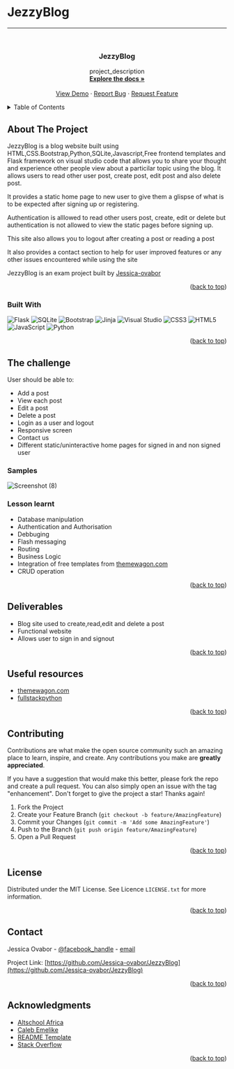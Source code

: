 # JezzyBlog
 ---



<!-- PROJECT LOGO -->
<br />
<div align="center">
  <a href="https://github.com/Jessica-ovabor/JezzyBlog">

  </a>

<h3 align="center">JezzyBlog</h3>

  <p align="center">
         project_description
    <br />
    <a href="https://github.com/Jessica-ovabor/JezzyBlog"><strong>Explore the docs »</strong></a>
    <br />
    <br />
    <a href="https://github.com/Jessica-ovabor/JezzyBlog">View Demo</a>
    ·
    <a href="https://github.com/Jessica-ovabor/JezzyBlog/issues">Report Bug</a>
    ·
    <a href="https://github.com/Jessica-ovabor/JezzyBlog/issues">Request Feature</a>
  </p>
</div>



<!-- TABLE OF CONTENTS -->
<details>
  <summary>Table of Contents</summary>
  <ol>
    <li>
      <a href="#about-the-project">About The Project</a>
      <ul>
        <li><a href="#built-with">Built With</a></li>
       </ul>
    </li>
    <li>
      <a href="#milestone">Milestone</a>
      <ul>
        <li><a href="#the-challenge">The challenge</a></li>
        <li><a href="#samples">Samples</a></li>
      </ul>
    </li>
    <li><a href="#lesson-learnt">Lesson learnt</a></li>
    <li><a href="#deliverables">Deliverables</a></li>
    <li><a href="#useful-resources">Useful resources</a></li>
    <li><a href="#contributing">Contributing</a></li>
    <li><a href="#license">License</a></li>
    <li><a href="#contact">Contact</a></li>
    <li><a href="#acknowledgments">Acknowledgments</a></li>
  </ol>
</details>



<!-- ABOUT THE PROJECT -->
## About The Project

JezzyBlog is a blog website built using HTML,CSS.Bootstrap,Python,SQLite,Javascript,Free frontend templates and Flask framework on visual studio code that allows you to share your thought and experience other people view about a particilar topic using the blog. It allows users to read other user post, create post, edit post and also delete post.

It provides a static home page to new user to give them a glispse of what is to be expected after signing up or registering.

Authentication is alllowed to read other users post, create, edit or delete but authentication is not allowed to view the static pages before signing up.

This site also allows you to logout after creating a post or reading a post 

It also provides a contact section to help for user improved features or any other issues encountered while using the site

JezzyBlog is an exam project built by [Jessica-ovabor](github.com/Jessica-ovabor)



<p align="right">(<a href="#readme-top">back to top</a>)</p>



### Built With
 ![Flask](https://img.shields.io/badge/flask-%23000.svg?style=for-the-badge&logo=flask&logoColor=white)
 ![SQLite](https://img.shields.io/badge/sqlite-%2307405e.svg?style=for-the-badge&logo=sqlite&logoColor=white)
![Bootstrap](https://img.shields.io/badge/bootstrap-%23563D7C.svg?style=for-the-badge&logo=bootstrap&logoColor=white)
 ![Jinja](https://img.shields.io/badge/jinja-white.svg?style=for-the-badge&logo=jinja&logoColor=black)
![Visual Studio](https://img.shields.io/badge/Visual%20Studio-5C2D91.svg?style=for-the-badge&logo=visual-studio&logoColor=white)
![CSS3](https://img.shields.io/badge/css3-%231572B6.svg?style=for-the-badge&logo=css3&logoColor=white)
![HTML5](https://img.shields.io/badge/html5-%23E34F26.svg?style=for-the-badge&logo=html5&logoColor=white)
 ![JavaScript](https://img.shields.io/badge/javascript-%23323330.svg?style=for-the-badge&logo=javascript&logoColor=%23F7DF1E)
![Python](https://img.shields.io/badge/python-3670A0?style=for-the-badge&logo=python&logoColor=ffdd54)



<p align="right">(<a href="#readme-top">back to top</a>)</p>



<!-- GETTING STARTED -->
## The challenge

 <p>User should be able to:</p>
 
 * Add a post
 * View each post
 * Edit a post
 * Delete a post
 * Login as a user and logout
 * Responsive screen
 * Contact us
 * Different static/uninteractive home pages for signed in and non signed user
 
 
 

### Samples
![Screenshot (8)](https://user-images.githubusercontent.com/74324460/200284262-993f5acc-cf92-4803-b5ce-80a964fe314b.png)

### Lesson learnt

* Database manipulation
* Authentication and Authorisation
* Debbuging
* Flash messaging
* Routing
* Business Logic
* Integration of free templates from [themewagon.com](www.themewagon.com)
* CRUD operation
 


<p align="right">(<a href="#readme-top">back to top</a>)</p>



<!-- USAGE EXAMPLES -->
## Deliverables

* Blog site used to create,read,edit and delete a post
* Functional website
* Allows user to sign in and signout

<p align="right">(<a href="#readme-top">back to top</a>)</p>



<!-- ROADMAP -->
## Useful resources

- [themewagon.com](www.themewagon.com)
- [fullstackpython](www.fullstackpython.com)


<p align="right">(<a href="#readme-top">back to top</a>)</p>



<!-- CONTRIBUTING -->
## Contributing

Contributions are what make the open source community such an amazing place to learn, inspire, and create. Any contributions you make are **greatly appreciated**.

If you have a suggestion that would make this better, please fork the repo and create a pull request. You can also simply open an issue with the tag "enhancement".
Don't forget to give the project a star! Thanks again!

1. Fork the Project
2. Create your Feature Branch (`git checkout -b feature/AmazingFeature`)
3. Commit your Changes (`git commit -m 'Add some AmazingFeature'`)
4. Push to the Branch (`git push origin feature/AmazingFeature`)
5. Open a Pull Request

<p align="right">(<a href="#readme-top">back to top</a>)</p>



<!-- LICENSE -->
## License

Distributed under the MIT License. See Licence `LICENSE.txt` for more information.

<p align="right">(<a href="#readme-top">back to top</a>)</p>



<!-- CONTACT -->
## Contact

Jessica Ovabor - [@facebook_handle](https://facebook.com/jessica-ovabor) - [email](ovaborjessica85@gmail.com)

Project Link: [https://github.com/Jessica-ovabor/JezzyBlog](https://github.com/Jessica-ovabor/JezzyBlog)

<p align="right">(<a href="#readme-top">back to top</a>)</p>



<!-- ACKNOWLEDGMENTS -->
## Acknowledgments

* [Altschool Africa](www.altschoolafrica.com)
* [Caleb Emelike](twitter.com/caleb-emelike)
* [README Template](https://github.com/othneildrew/Best-README-Template)
* [Stack Overflow](www.stackoverflow.com)


<p align="right">(<a href="#readme-top">back to top</a>)</p>



 
